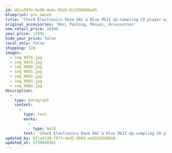 ```yaml
---
id: d3ce50fe-0e90-4e6e-9545-0c3590986a45
blueprint: pre_owned
title: 'Chord Electronics Dave DAC & Blue MkII Up-sampling CD player w/Stand'
original_accessories: 'Box, Packing, Manual, Accessories'
new_retail_price: 28400
your_price: 13995
hide_your_price: false
local_only: false
shipping: 120
images:
  - img_9878.jpg
  - img_9879.jpg
  - img_9880.jpg
  - img_9881.jpg
  - img_9882.jpg
  - img_9883.jpg
  - img_9884.jpg
description:
  -
    type: paragraph
    content:
      -
        type: text
        marks:
          -
            type: bold
        text: 'Chord Electronics Dave DAC & Blue MkII Up-sampling CD player w/Stand, black finish. Units are in good physical and functional condition with original boxes, packing and accessories. As a group, the units sold as new for $28,400.00. '
updated_by: 87ca4130-78f3-4ed1-8b64-aa552d3d08a8
updated_at: 1730840361
---
```


